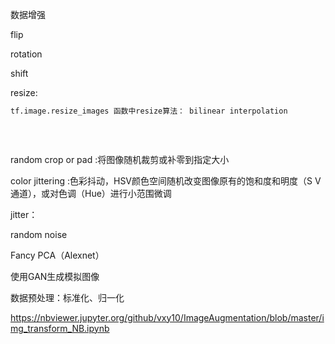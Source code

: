 数据增强

flip

rotation 

shift

resize: 

```python
tf.image.resize_images 函数中resize算法： bilinear interpolation 
                                                                                         nearest neighbor interpolation
                                                                                         bicubic interpolation
                                                                                         area interpolation
```

random crop or pad :将图像随机裁剪或补零到指定大小

color jittering :色彩抖动，HSV颜色空间随机改变图像原有的饱和度和明度（S V通道），或对色调（Hue）进行小范围微调

jitter：

random noise

Fancy PCA（Alexnet）

使用GAN生成模拟图像

数据预处理：标准化、归一化

https://nbviewer.jupyter.org/github/vxy10/ImageAugmentation/blob/master/img_transform_NB.ipynb
